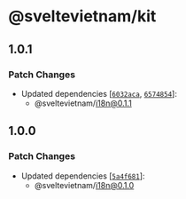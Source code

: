 # @sveltevietnam/kit

## 1.0.1

### Patch Changes

- Updated dependencies [[`6032aca`](https://github.com/sveltevietnam/sveltevietnam.dev/commit/6032aca4ccb0747f105066a91d72cc35b8a08dba), [`6574854`](https://github.com/sveltevietnam/sveltevietnam.dev/commit/657485494efdafd6fb6330149ca756f7eaf78da1)]:
  - @sveltevietnam/i18n@0.1.1

## 1.0.0

### Patch Changes

- Updated dependencies [[`5a4f681`](https://github.com/sveltevietnam/sveltevietnam.dev/commit/5a4f681f39fb5b9ea7aea2acea57e18d77d4a065)]:
  - @sveltevietnam/i18n@0.1.0
